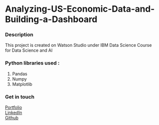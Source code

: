 # Analyzing-US-Economic-Data-and-Building-a-Dashboard
### Description
This project is created on Watson Studio under IBM Data Science Course for Data Science and AI

### Python libraries used :
1. Pandas
2. Numpy
3. Matplotlib


### Get in touch
<a href =  "aniketsinha06.github.io">Portfolio</a></br>
<a href =  "https://www.linkedin.com/in/aniket-sinha">LinkedIn</a></br>
<a href =  "github.com/aniketsinha06">Github</a></br>
